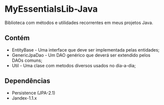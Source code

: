 # MyEssentialsLib-Java

Biblioteca com métodos e utilidades recorrentes em meus projetos Java.

## Contém

- EntityBase - Uma interface que deve ser implementada pelas entidades;
- GenericJpaDao - Um DAO genérico que deverá ser extendido pelos DAOs comuns;
- Util - Uma clase com metodos diversos usados no dia-a-dia;

## Dependências

- Persistence (JPA-2.1)
- Jandex-1.1.x
